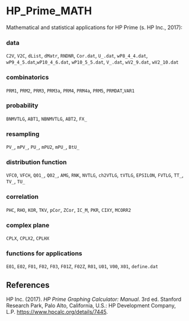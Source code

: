 # HP_Prime_MATH
Mathematical and statistical applications for HP Prime (s. HP Inc., 2017):

### data
`C2V`, `V2C`, `dList`, `dMatr`, `RNDNR`, `Cor.dat`, `U_.dat`, `wP8_4_4.dat`, `wP9_4_5.dat`,`wP10_4_6.dat`, `wP10_5_5.dat`, `V_.dat`, `wV2_9.dat`, `wV2_10.dat`

### combinatorics
`PRM1`, `PRM2`, `PRM3`, `PRM3a`, `PRM4`, `PRM4a`, `PRM5`, `PRMDAT`,`VAR1`

### probability
`BNMVTLG`, `ABT1`, `NBNMVTLG`, `ABT2`, `FX_`

### resampling
`PV_`, `mPV_`, `PU_`, `mPU2`, `mPU_`, `BtU_`

### distribution function
`VFC0`, `VFCH`, `Q01_`, `Q02_`, `AMG`, `RNK`, `NVTLG`, `ch2VTLG`, `tVTLG`, `EPSILON`, `FVTLG`, `TT_`, `TV_`, `TU_`

### correlation
`PHC`, `RHO`, `KOR`, `TKV`, `pCor`, `ZCor`, `IC_M`, `PKR`, `CIXY`, `MCORR2`

### complex plane
`CPLX`, `CPLX2`, `CPLHX`

### functions for applications
`E01`, `E02`, `F01`, `F02`, `F03`, `F01Z`, `F02Z`, `R01`, `U01`, `V00`, `X01`, `define.dat`

## References

HP Inc. (2017). *HP Prime Graphing Calculator: Manual*. 3rd ed. Stanford Research Park, Palo Alto, California, U.S.: HP Development Company, L.P. https://www.hpcalc.org/details/7445.
